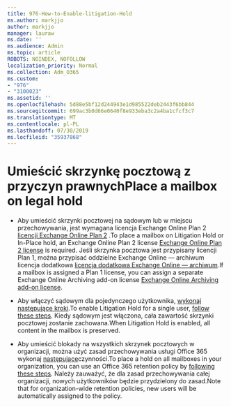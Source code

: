 ```yaml
---
title: 976-How-to-Enable-litigation-Hold
ms.author: markjjo
author: markjjo
manager: lauraw
ms.date: ''
ms.audience: Admin
ms.topic: article
ROBOTS: NOINDEX, NOFOLLOW
localization_priority: Normal
ms.collection: Adm_O365
ms.custom:
- "976"
- "3100023"
ms.assetid: ''
ms.openlocfilehash: 5d88e5bf12d244943e1d985522deb2443f6bb844
ms.sourcegitcommit: 699ac3b0d66e0640f8e933eba3c2a4ba1cfcf3c7
ms.translationtype: MT
ms.contentlocale: pl-PL
ms.lasthandoff: 07/30/2019
ms.locfileid: "35937868"
---
```

# <a name="place-a-mailbox-on-legal-hold"></a><span data-ttu-id="1ec26-102">Umieścić skrzynkę pocztową z przyczyn prawnych</span><span class="sxs-lookup"><span data-stu-id="1ec26-102">Place a mailbox on legal hold</span></span>

- <span data-ttu-id="1ec26-103">Aby umieścić skrzynki pocztowej na sądowym lub w miejscu przechowywania, jest wymagana licencja Exchange Online Plan 2 [licencji Exchange Online Plan 2](https://docs.microsoft.com/office365/servicedescriptions/office-365-platform-service-description/office-365-plan-options) .</span><span class="sxs-lookup"><span data-stu-id="1ec26-103">To place a mailbox on Litigation Hold or In-Place hold, an Exchange Online Plan 2 license [Exchange Online Plan 2 license](https://docs.microsoft.com/office365/servicedescriptions/office-365-platform-service-description/office-365-plan-options) is required.</span></span> <span data-ttu-id="1ec26-104">Jeśli skrzynka pocztowa jest przypisany licencji Plan 1, można przypisać oddzielne Exchange Online — archiwum licencja dodatkowa [licencja dodatkowa Exchange Online — archiwum](https://docs.microsoft.com/office365/servicedescriptions/exchange-online-archiving-service-description).</span><span class="sxs-lookup"><span data-stu-id="1ec26-104">If a mailbox is assigned a Plan 1 license, you can assign a separate Exchange Online Archiving add-on license [Exchange Online Archiving add-on license](https://docs.microsoft.com/office365/servicedescriptions/exchange-online-archiving-service-description).</span></span>

- <span data-ttu-id="1ec26-105">Aby włączyć sądowym dla pojedynczego użytkownika, [wykonaj następujące kroki](https://docs.microsoft.com/office365/SecurityCompliance/place-a-mailbox-on-litigation-hold).</span><span class="sxs-lookup"><span data-stu-id="1ec26-105">To enable Litigation Hold for a single user, [follow these steps](https://docs.microsoft.com/office365/SecurityCompliance/place-a-mailbox-on-litigation-hold).</span></span> <span data-ttu-id="1ec26-106">Kiedy sądowym jest włączona, cała zawartość skrzynki pocztowej zostanie zachowana.</span><span class="sxs-lookup"><span data-stu-id="1ec26-106">When Litigation Hold is enabled, all content in the mailbox is preserved.</span></span>

- <span data-ttu-id="1ec26-107">Aby umieścić blokady na wszystkich skrzynek pocztowych w organizacji, można użyć zasad przechowywania usługi Office 365 wykonaj [następujące](https://docs.microsoft.com/en-us/office365/securitycompliance/create-a-litigation-hold)czynności.</span><span class="sxs-lookup"><span data-stu-id="1ec26-107">To place a hold on all mailboxes in your organization, you can use an Office 365 retention policy by  [following these steps](https://docs.microsoft.com/en-us/office365/securitycompliance/create-a-litigation-hold).</span></span> <span data-ttu-id="1ec26-108">Należy zauważyć, że dla zasad przechowywania całej organizacji, nowych użytkowników będzie przydzielony do zasad.</span><span class="sxs-lookup"><span data-stu-id="1ec26-108">Note that for organization-wide retention policies, new users will be automatically assigned to the policy.</span></span>
